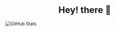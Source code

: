 <h1 align="center">Hey! there 👋</h1>

![GitHub Stats](https://github-readme-stats.vercel.app/api/top-langs/?username=huaichen446&theme=radical&hide_border=false&include_all_commits=false&count_private=false&layout=compact)

<!---
huaichen446/huaichen446 is a ✨ special ✨ repository because its `README.md` (this file) appears on your GitHub profile.
You can click the Preview link to take a look at your changes.
--->
